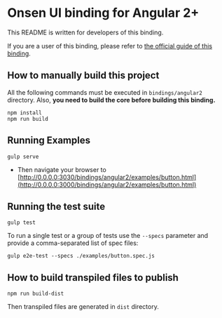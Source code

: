 Onsen UI binding for Angular 2+
===============================

This README is written for developers of this binding.

If you are a user of this binding, please refer to [the official guide of this binding](https://onsen.io/v2/guide/angular2/).


How to manually build this project
----------------------------------

All the following commands must be executed in `bindings/angular2` directory.
Also, **you need to build the core before building this binding.**

    npm install
    npm run build


Running Examples
----------------

    gulp serve

* Then navigate your browser to [http://0.0.0.0:3030/bindings/angular2/examples/button.html](http://0.0.0.0:3000/bindings/angular2/examples/button.html)


Running the test suite
----------------------

    gulp test

To run a single test or a group of tests use the `--specs` parameter and provide a comma-separated list of spec files:

    gulp e2e-test --specs ./examples/button.spec.js

## How to build transpiled files to publish

    npm run build-dist

Then transpiled files are generated in `dist` directory.
